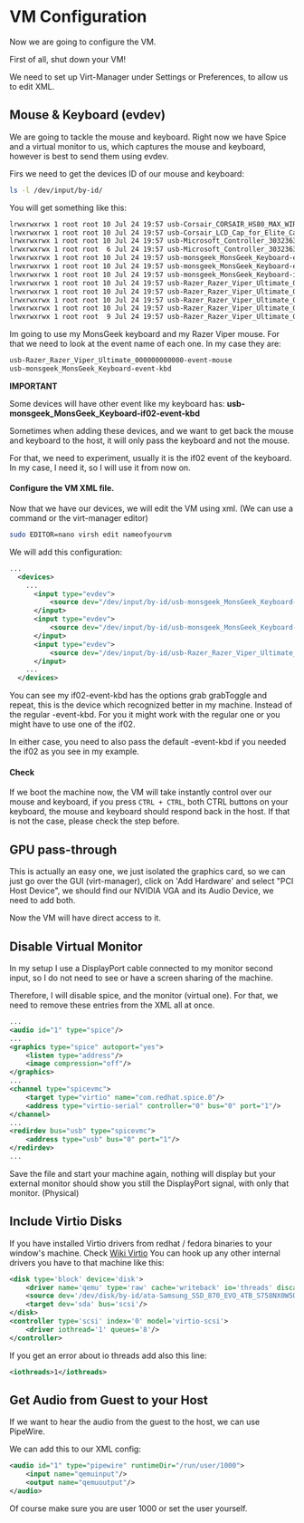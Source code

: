 # VM Configuration

Now we are going to configure the VM.

First of all, shut down your VM!

We need to set up Virt-Manager under Settings or Preferences, to allow us to edit XML.


## Mouse & Keyboard (evdev)

We are going to tackle the mouse and keyboard.
Right now we have Spice and a virtual monitor to us, which captures the mouse and keyboard, 
however is best to send them using evdev.

Firs we need to get the devices ID of our mouse and keyboard:

```Bash
ls -l /dev/input/by-id/
```

You will get something like this:

```Bash
lrwxrwxrwx 1 root root 10 Jul 24 19:57 usb-Corsair_CORSAIR_HS80_MAX_WIRELESS_Gaming_Receiver_592466F35C4EC86F-event-if03 -> ../event24
lrwxrwxrwx 1 root root 10 Jul 24 19:57 usb-Corsair_LCD_Cap_for_Elite_Capellix_coolers_1416221080004-event-if00 -> ../event22
lrwxrwxrwx 1 root root 10 Jul 24 19:57 usb-Microsoft_Controller_3032363330313135383532323033-event-joystick -> ../event26
lrwxrwxrwx 1 root root  6 Jul 24 19:57 usb-Microsoft_Controller_3032363330313135383532323033-joystick -> ../js0
lrwxrwxrwx 1 root root 10 Jul 24 19:57 usb-monsgeek_MonsGeek_Keyboard-event-if02 -> ../event15
lrwxrwxrwx 1 root root 10 Jul 24 19:57 usb-monsgeek_MonsGeek_Keyboard-event-kbd -> ../event14
lrwxrwxrwx 1 root root 10 Jul 24 19:57 usb-monsgeek_MonsGeek_Keyboard-if02-event-kbd -> ../event17
lrwxrwxrwx 1 root root 10 Jul 24 19:57 usb-Razer_Razer_Viper_Ultimate_000000000000-event-if01 -> ../event20
lrwxrwxrwx 1 root root 10 Jul 24 19:57 usb-Razer_Razer_Viper_Ultimate_000000000000-event-mouse -> ../event18
lrwxrwxrwx 1 root root 10 Jul 24 19:57 usb-Razer_Razer_Viper_Ultimate_000000000000-if01-event-kbd -> ../event19
lrwxrwxrwx 1 root root 10 Jul 24 19:57 usb-Razer_Razer_Viper_Ultimate_000000000000-if02-event-kbd -> ../event21
lrwxrwxrwx 1 root root  9 Jul 24 19:57 usb-Razer_Razer_Viper_Ultimate_000000000000-mouse -> ../mouse0
```

Im going to use my MonsGeek keyboard and my Razer Viper mouse. For that we need to look at the event name of each one.
In my case they are:

```Bash
usb-Razer_Razer_Viper_Ultimate_000000000000-event-mouse
usb-monsgeek_MonsGeek_Keyboard-event-kbd
```

**IMPORTANT**

Some devices will have other event like my keyboard has: **usb-monsgeek_MonsGeek_Keyboard-if02-event-kbd**

Sometimes when adding these devices, and we want to get back the mouse and keyboard to the host, it will only pass the keyboard and not the mouse.

For that, we need to experiment, usually it is the if02 event of the keyboard.
In my case, I need it, so I will use it from now on.

#### Configure the VM XML file.

Now that we have our devices, we will edit the VM using xml. (We can use a command or the virt-manager editor)

```Bash
sudo EDITOR=nano virsh edit nameofyourvm
```

We will add this configuration:

```xml
...
  <devices>
    ...
      <input type="evdev">
          <source dev="/dev/input/by-id/usb-monsgeek_MonsGeek_Keyboard-if02-event-kbd" grab="all" grabToggle="ctrl-ctrl" repeat="on"/>
      </input>
      <input type="evdev">
          <source dev="/dev/input/by-id/usb-monsgeek_MonsGeek_Keyboard-event-kbd"/>
      </input>
      <input type="evdev">
          <source dev="/dev/input/by-id/usb-Razer_Razer_Viper_Ultimate_000000000000-event-mouse"/>
      </input>
    ...
  </devices>
```

You can see my if02-event-kbd has the options grab grabToggle and repeat, this is the device which recognized better in my machine.
Instead of the regular -event-kbd. For you it might work with the regular one or you might have to use one of the if02.

In either case, you need to also pass the default -event-kbd if you needed the if02 as you see in my example.


#### Check

If we boot the machine now, the VM will take instantly control over our mouse and keyboard, if you press ``CTRL + CTRL``, both CTRL buttons on your keyboard, the mouse and keyboard should respond back in the host. If that is not the case, please check the step before.


## GPU pass-through

This is actually an easy one, we just isolated the graphics card, so we can just go over the GUI (virt-manager), click on 
'Add Hardware' and select "PCI Host Device", we should find our NVIDIA VGA and its Audio Device, we need to add both.

Now the VM will have direct access to it.


## Disable Virtual Monitor

In my setup I use a DisplayPort cable connected to my monitor second input, 
so I do not need to see or have a screen sharing of the machine.

Therefore, I will disable spice, and the monitor (virtual one).
For that, we need to remove these entries from the XML all at once.

```xml
...
<audio id="1" type="spice"/>
...
<graphics type="spice" autoport="yes">
    <listen type="address"/>
    <image compression="off"/>
</graphics>
...
<channel type="spicevmc">
    <target type="virtio" name="com.redhat.spice.0"/>
    <address type="virtio-serial" controller="0" bus="0" port="1"/>
</channel>
...
<redirdev bus="usb" type="spicevmc">
    <address type="usb" bus="0" port="1"/>
</redirdev>
...

```

Save the file and start your machine again, 
nothing will display but your external monitor should show you still the DisplayPort signal, with only that monitor. (Physical)

## Include Virtio Disks

If you have installed Virtio drivers from redhat / fedora binaries to your window's machine. Check [Wiki Virtio](https://wiki.archlinux.org/title/QEMU#Installing_virtio_drivers)
You can hook up any other internal drivers you have to that machine like this:

```xml
<disk type='block' device='disk'>
    <driver name='qemu' type='raw' cache='writeback' io='threads' discard='unmap'/>
    <source dev='/dev/disk/by-id/ata-Samsung_SSD_870_EVO_4TB_S758NX0W502467Z'/>
    <target dev='sda' bus='scsi'/>
</disk>
<controller type='scsi' index='0' model='virtio-scsi'>
    <driver iothread='1' queues='8'/>
</controller>
```

If you get an error about io threads add also this line:

```xml
<iothreads>1</iothreads>
```


## Get Audio from Guest to your Host

If we want to hear the audio from the guest to the host, we can use PipeWire.

We can add this to our XML config:

```xml
<audio id="1" type="pipewire" runtimeDir="/run/user/1000">
    <input name="qemuinput"/>
    <output name="qemuoutput"/>
</audio>
```

Of course make sure you are user 1000 or set the user yourself.








